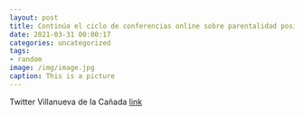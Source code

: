 ```yaml
---
layout: post
title: Continúa el ciclo de conferencias online sobre parentalidad positiva de @FadJuventud. Esta tarde, de 17:00 a 18:30 horas, se dar...
date: 2021-03-31 00:00:17
categories: uncategorized
tags:
- random
image: /img/image.jpg
caption: This is a picture
---
```

Twitter Villanueva de la Cañada [link](https://twitter.com/AytoVDLCanada/status/1376832273878777856)
